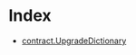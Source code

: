 # Index

<!-- START_INDEX -->
- [contract.UpgradeDictionary](./contract.UpgradeDictionary.md)
<!-- END_INDEX -->
